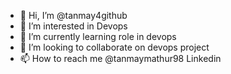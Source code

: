 - 👋 Hi, I’m @tanmay4github
- 👀 I’m interested in Devops
- 🌱 I’m currently learning role in devops
- 💞️ I’m looking to collaborate on devops project
- 📫 How to reach me @tanmaymathur98 Linkedin

<!---
tanmay4github/tanmay4github is a ✨ special ✨ repository because its `README.md` (this file) appears on your GitHub profile.
You can click the Preview link to take a look at your changes.
--->
